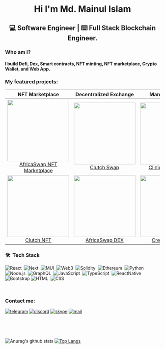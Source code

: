 <h1 align="center"> Hi I'm Md. Mainul Islam </h1>

<h2 align="center">  💻 Software Engineer | ⌨️ Full Stack Blockchain Engineer. </h2>

### Who am I?

#### I build Defi, Dex, Smart contracts, NFT minting, NFT marketplace, Crypto Wallet, and Web App.

### My featured projects:
<!-- https://nft-africaswap.web.app/#/ -->
| NFT Marketplace | Decentralized Exchange | Management App | Web App |
:---:|:---:| :---:| :---:|
<img src="https://user-images.githubusercontent.com/53335400/226511804-8889560e-7100-4984-a0cd-8c309b63dfb2.png" width="200"/><br/><a href=""> AfricaSwap NFT Marketplace </a> | <img src="https://user-images.githubusercontent.com/53335400/226514150-43e6501f-cd0c-4100-a75f-3c85d8719491.png" width="200"/><br/><a href="https://app.clutchwallet.xyz/swap">Clutch Swap</a> | <img src="https://user-images.githubusercontent.com/53335400/226517472-8218ecfd-6a8e-4650-8b8f-3c9092f2e099.png" width="200"/><br/><a href="https://doctors-portal-mern-stack.web.app/"> Clinic Management <a/> | <img src="https://user-images.githubusercontent.com/53335400/226518464-b1599ad9-1723-4719-8e56-8af199a8056f.png" width="200"/><br/><a href="">Data Visualize App</a>
<img src="https://user-images.githubusercontent.com/53335400/226514840-88e6ab18-8919-404a-8e9c-099e54390c81.png" width="200"/><br/><a href="https://app.clutchwallet.xyz/projects"> Clutch NFT </a> | <img src="https://user-images.githubusercontent.com/53335400/226515265-c1f0836e-463b-4feb-8503-d3b37ddc2f61.png" width="200"/><br/><a href="https://africaswap.org/"> AfricaSwap DEX </a> | <img src="https://user-images.githubusercontent.com/53335400/226517446-92c74143-aa08-410d-82e8-a6f840caeaef.png" width="200"/><br/><a href="https://creative-agency-mern-stack.web.app/">Creative Agency<a/> | <img src="https://user-images.githubusercontent.com/53335400/226518671-63567762-8a9f-43a4-afe6-b2faf395efd8.png" width="200"/><br/><a href="https://nifty-visvesvaraya-e8d8ba.netlify.app/">E-commerce</a>

<!-- | ✨ Bangladesh  -->
 
<!-- - 🔭 I’m currently working on --- Tempus.Capital as Technical Team Lead(Web, Mobile, Blockchain, Web3, NFT).
- 💻 I'm a Full-stack Developer 3 years of experience specializing in ReactJS, React-Native, Node.js & Blockchain(Solidity,Pact).
- ❤️ I love to code, am interest to learn new things related to Software Engineering, Cloud computing, Blockchain.
- 🔌 My GOAL: work as a professional Software Engineer in a vibrant Tech company.
- 📚 Learning software engineering, self driven, hard working and friendly.😃
- 💬 Ask me about --- Anything
- 📫 How to reach me: --- mainulislamfaruqi@gmail.com
- 🌷 Enjoying coding lifestyle and learning new things related to frontend, backend, software engineering, Blockchain what keeps me alive and kicking. -->

### 🛠 &nbsp;Tech Stack
![React](https://img.shields.io/badge/-React-05122A?style=flat&logo=react)&nbsp;
![Next](https://img.shields.io/badge/-Next-05122A?style=flat&logo=next.js)&nbsp;
![MUI](https://img.shields.io/badge/-MUI-05122A?style=flat&logo=MUI)&nbsp;
![Web3](https://img.shields.io/badge/-Web3-05122A?style=flat&logo=web3.js)&nbsp;
![Solidity](https://img.shields.io/badge/-Solidity-05122A?style=flat&logo=solidity)&nbsp;
![Ethereum](https://img.shields.io/badge/-Ethereum-05122A?style=flat&logo=ethereum)&nbsp;
![Python](https://img.shields.io/badge/-Python-05122A?style=flat&logo=python)&nbsp;
![Node.js](https://img.shields.io/badge/-Node.js-05122A?style=flat&logo=node.js)&nbsp;
![GraphQL](https://img.shields.io/badge/-GraphQL-05122A?style=flat&logo=graphql)&nbsp;
![JavaScript](https://img.shields.io/badge/-JavaScript-05122A?style=flat&logo=javascript)&nbsp;
![TypeScript](https://img.shields.io/badge/-TypeScript-05122A?style=flat&logo=typescript)&nbsp;
![ReactNative](https://img.shields.io/badge/-React_Native-05122A?style=flat&logo=react)&nbsp;
![Bootstrap](https://img.shields.io/badge/-Bootstrap-05122A?style=flat&logo=bootstrap&logoColor=563D7C)
![HTML](https://img.shields.io/badge/-HTML-05122A?style=flat&logo=HTML5)&nbsp;
![CSS](https://img.shields.io/badge/-CSS-05122A?style=flat&logo=CSS3&logoColor=1572B6)&nbsp;
<!-- ![Java](https://img.shields.io/badge/-Java-05122A?style=flat&logo=Java&logoColor=FFA518)&nbsp; -->
<!-- ![C](https://img.shields.io/badge/-C-05122A?style=flat&logo=C&logoColor=A8B9CC)&nbsp;
![C++](https://img.shields.io/badge/-C++-05122A?style=flat&logo=C%2B%2B&logoColor=00599C)&nbsp;
![Git](https://img.shields.io/badge/-Git-05122A?style=flat&logo=git)&nbsp;
![GitHub](https://img.shields.io/badge/-GitHub-05122A?style=flat&logo=github)&nbsp; -->
<br />

<!-- ### Connect with me:

[<img align="left" alt="codeSTACKr.com" width="22px" src="https://raw.githubusercontent.com/iconic/open-iconic/master/svg/globe.svg" />](https://mainul.netlify.app/)
[<img align="left" alt="codeSTACKr | YouTube" width="22px" src="https://cdn.jsdelivr.net/npm/simple-icons@v3/icons/youtube.svg" />](https://www.youtube.com/channel/UCXPMuLeo9gMn6ED1NoixC5A?view_as=subscriber)
[<img align="left" alt="codeSTACKr | Twitter" width="22px" src="https://cdn.jsdelivr.net/npm/simple-icons@3/icons/facebook.svg" />](https://www.facebook.com/mainul.mif)
[<img align="left" alt="codeSTACKr | LinkedIn" width="22px" src="https://cdn.jsdelivr.net/npm/simple-icons@v3/icons/linkedin.svg" />](https://www.linkedin.com/in/md-mainul-islam-faruqi/)
[<img align="left" alt="codeSTACKr | Instagram" width="22px" src="https://cdn.jsdelivr.net/npm/simple-icons@v3/icons/instagram.svg" />](https://www.instagram.com/mainul_islam_faruqi/)

<br /> -->

### Contact me:

[![telegram](https://user-images.githubusercontent.com/23559697/168880880-31e2979b-c077-4dbb-9c89-40e39e657080.png)](https://t.me/msfaruqi)
[![discord](https://user-images.githubusercontent.com/23559697/168879714-bf64acf3-48c9-4c8c-8507-fbbb7bf07481.png)](https://discordapp.com/users/943535226125185054)
[![skype](https://user-images.githubusercontent.com/23559697/168881725-6f9ddf34-7dfa-4820-9ae9-863353928596.png)](https://join.skype.com/invite/VqlEEwXOruy6)
[![mail](https://user-images.githubusercontent.com/23559697/168882584-d8a64bc4-6194-4e6c-b792-46e68a5e25c2.png)](mailto:mainulislamfaruqi@gmail.com)



<!-- ### Languages and Tools: -->

<!-- <img align="left" alt="Visual Studio Code" width="26px" src="https://raw.githubusercontent.com/github/explore/80688e429a7d4ef2fca1e82350fe8e3517d3494d/topics/visual-studio-code/visual-studio-code.png" />
<img align="left" alt="HTML5" width="26px" src="https://raw.githubusercontent.com/github/explore/80688e429a7d4ef2fca1e82350fe8e3517d3494d/topics/html/html.png" />
<img align="left" alt="CSS3" width="26px" src="https://raw.githubusercontent.com/github/explore/80688e429a7d4ef2fca1e82350fe8e3517d3494d/topics/css/css.png" />
<img align="left" alt="Sass" width="26px" src="https://raw.githubusercontent.com/github/explore/80688e429a7d4ef2fca1e82350fe8e3517d3494d/topics/sass/sass.png" />
<img align="left" alt="JavaScript" width="" src="https://camo.githubusercontent.com/6e8ce928be6e5866e27140eb0bb25479b52137d75ee0196e7b67c91038a9abc3/68747470733a2f2f696d672e736869656c64732e696f2f62616467652f2d4a6176615363726970742d3035313232413f7374796c653d666c6174266c6f676f3d6a617661736372697074" />
<img align="left" alt="JavaScript" width="26px" src="https://raw.githubusercontent.com/github/explore/80688e429a7d4ef2fca1e82350fe8e3517d3494d/topics/typescript/typescript.png" />
<img align="left" alt="Deno" width="40px" src="https://camo.githubusercontent.com/b68ee2443882c03a011ea49e1b6bcbe7bd994e1da6a980291557a3fd89348322/68747470733a2f2f63646e2e69636f6e73636f75742e636f6d2f69636f6e2f667265652f706e672d36342f707974686f6e2d322d3232363035312e706e67" />
<img align="left" alt="Solidity" width="" color="#363636" src="https://camo.githubusercontent.com/c40b940829c7feb5aa93b98150dede2d99b5461d7dfb277aeef2c17daa71833c/68747470733a2f2f696d672e736869656c64732e696f2f62616467652f2d536f6c69646974792d3035313232413f7374796c653d666c6174266c6f676f3d736f6c6964697479" />

<img align="left" alt="Ethereum" width="" src="https://camo.githubusercontent.com/82f8adc306f904af262026a041deca556d18f4d723778e313d8bd98b716e854a/68747470733a2f2f696d672e736869656c64732e696f2f62616467652f2d457468657265756d2d3035313232413f7374796c653d666c6174266c6f676f3d657468657265756d" />

<img align="left" alt="React" width="" src="https://camo.githubusercontent.com/0dbdbda9b41b77beb88c3a54e5da74ae7632c0683b09536f78bcc146258be5fe/68747470733a2f2f696d672e736869656c64732e696f2f62616467652f2d52656163742d3035313232413f7374796c653d666c6174266c6f676f3d7265616374" />

<img align="left" alt="Django" width="35px" color="#092E20" src="https://cdn.jsdelivr.net/npm/simple-icons@v5/icons/django.svg" />
<img align="left" alt="Node.js" width="" src="https://camo.githubusercontent.com/441ef92f4ca6ed08f5179c92de1db983e255289755d138acddb23c503f54fc9c/68747470733a2f2f696d672e736869656c64732e696f2f62616467652f2d4e6f64652e6a732d3035313232413f7374796c653d666c6174266c6f676f3d6e6f64652e6a73" />
<img align="left" alt="Express.js" width="35px" color="#000000" src="https://cdn.jsdelivr.net/npm/simple-icons@v5/icons/express.svg" /> -->

<!-- <img align="left" alt="Gatsby" width="26px" src="https://raw.githubusercontent.com/github/explore/e94815998e4e0713912fed477a1f346ec04c3da2/topics/gatsby/gatsby.png" /> -->
<!-- <img align="left" alt="GraphQL" width="26px" src="https://raw.githubusercontent.com/github/explore/80688e429a7d4ef2fca1e82350fe8e3517d3494d/topics/graphql/graphql.png" />

<img align="left" alt="SQL" width="26px" src="https://raw.githubusercontent.com/github/explore/80688e429a7d4ef2fca1e82350fe8e3517d3494d/topics/sql/sql.png" />
<img align="left" alt="MySQL" width="40px" src="https://camo.githubusercontent.com/c59003eacd06654b84692765cc070b03f6a33b86fe8e3f2c21deecbc5e0b95f7/68747470733a2f2f63646e2e69636f6e73636f75742e636f6d2f69636f6e2f667265652f706e672d36342f6d7973716c2d31382d313137343933382e706e67" />
<img align="left" alt="MongoDB" width="40px" color="#47A248" style="color:#47A248" src="https://cdn.jsdelivr.net/npm/simple-icons@v5/icons/mongodb.svg" />

<img align="left" alt="Git" width="26px" src="https://raw.githubusercontent.com/github/explore/80688e429a7d4ef2fca1e82350fe8e3517d3494d/topics/git/git.png" /> -->

<br/> <br/> <br/>

![Anurag's github stats](https://github-readme-stats.vercel.app/api?username=CrazyPythonLover1&show_icons=true&theme=radical)
[![Top Langs](https://github-readme-stats.vercel.app/api/top-langs/?username=CrazyPythonLover1&langs_count=14&hide=php,html,java,objective-c,shell,powershell,ruby,starlark&layout=compact&theme=radical)](https://github.com/anuraghazra/github-readme-stats)
<br/> <br/>
<!-- ![Profile views](https://gpvc.arturio.dev/CrazyPythonLover1)   -->



<!-- 
### Who am I?

#### I build Defi, Dex, Smart contracts, NFT minting, staking, NFT marketplace, NFT Game Development and Cross swap & Bridge -->

<!-- ### My featured projects:

| ERC20 Token Generator | Crypto Trading Platform | Decentralized Exchange | NFT Website |
:---:|:---:| :---:| :---:|
<img src="https://user-images.githubusercontent.com/23559697/168871987-662ebf15-d150-4432-a8df-46a12b53e2ba.png" width="200"/><br/><a href="https://top1st.github.io/erc20-generator/">ERC20 Generator</a> | <img src="https://user-images.githubusercontent.com/23559697/168872077-014fad28-5522-471e-90b3-c4cc62281297.png" width="200"/><br/><a href="https://bitubu.com/en/trading/btcusdt">Bitubu</a> | <img src="https://user-images.githubusercontent.com/23559697/168872115-143ce7dc-f97d-40df-9494-75acbb89530e.png" width="200"/><br/><a href="https://pxswap.io/swap">Pxswap<a/> | <img src="https://user-images.githubusercontent.com/23559697/168872476-e266d61e-48b8-4df6-95fb-903b2e6a2f63.png" width="200"/><br/><a href="https://dopeheads.com/">Dopehead</a>
<img src="https://user-images.githubusercontent.com/23559697/168874696-fe4525ea-2dc0-42b3-ab48-6da2d68f050b.png" width="200"/><br/><a href="https://top1st.github.io/bep20-generator/create-token/">BEP20 Generator</a> | <img src="https://user-images.githubusercontent.com/23559697/168874975-57bb3804-32d3-4e3e-9ce1-7bf680d53c25.png" width="200"/><br/><a href="https://oboltrade.com/">Oboltrade</a> | <img src="https://user-images.githubusercontent.com/23559697/168875390-d237211d-6f75-40c6-9050-197f523d8e9f.png" width="200"/><br/><a href="https://demo.silverlineswap.org/">Silverline<a/> | <img src="https://user-images.githubusercontent.com/23559697/168876320-90ac3234-b3e1-43d8-b72c-c59c5f179b61.png" width="200"/><br/><a href="https://www.fatoshi.community/home">Fatoshi</a> -->

<!-- ### 🛠 &nbsp;Tech Stack
![Solidity](https://img.shields.io/badge/-Solidity-05122A?style=flat&logo=solidity)&nbsp;
![Ethereum](https://img.shields.io/badge/-Ethereum-05122A?style=flat&logo=ethereum)&nbsp;
![ReactNative](https://img.shields.io/badge/-React_Native-05122A?style=flat&logo=react)&nbsp;
![Python](https://img.shields.io/badge/-Python-05122A?style=flat&logo=python)&nbsp;
![React](https://img.shields.io/badge/-React-05122A?style=flat&logo=react)&nbsp;
![Node.js](https://img.shields.io/badge/-Node.js-05122A?style=flat&logo=node.js)&nbsp;
![JavaScript](https://img.shields.io/badge/-JavaScript-05122A?style=flat&logo=javascript)&nbsp;
![Bootstrap](https://img.shields.io/badge/-Bootstrap-05122A?style=flat&logo=bootstrap&logoColor=563D7C)
![HTML](https://img.shields.io/badge/-HTML-05122A?style=flat&logo=HTML5)&nbsp;
![CSS](https://img.shields.io/badge/-CSS-05122A?style=flat&logo=CSS3&logoColor=1572B6)&nbsp;
![Java](https://img.shields.io/badge/-Java-05122A?style=flat&logo=Java&logoColor=FFA518)&nbsp;
![C](https://img.shields.io/badge/-C-05122A?style=flat&logo=C&logoColor=A8B9CC)&nbsp;
![C++](https://img.shields.io/badge/-C++-05122A?style=flat&logo=C%2B%2B&logoColor=00599C)&nbsp;
![Git](https://img.shields.io/badge/-Git-05122A?style=flat&logo=git)&nbsp;
![GitHub](https://img.shields.io/badge/-GitHub-05122A?style=flat&logo=github)&nbsp;
<br /> -->

<!----[Anurag's github stats](https://github-readme-stats.vercel.app/api?username=top1st&show_icons=true&theme=radical)-->
 
<!--  ![Anurag's github stats](https://github-readme-stats.vercel.app/api?username=top1st&show_icons=true&theme=radical) 
 ![Anurag's github stats](https://github-readme-stats.vercel.app/api/top-langs/?username=top1st&show_icons=true&theme=radical&langs_count=14&layout=compact&hide=html,php,css,javascript)  -->
<!--  <br/> <br/>
  ![Profile views](https://gpvc.arturio.dev/top1st)   -->

<!-- ### Contact me:

[![telegram](https://user-images.githubusercontent.com/23559697/168880880-31e2979b-c077-4dbb-9c89-40e39e657080.png)](https://t.me/NFTisFun)
[![discord](https://user-images.githubusercontent.com/23559697/168879714-bf64acf3-48c9-4c8c-8507-fbbb7bf07481.png)](https://discordapp.com/users/450483984112025610)
[![skype](https://user-images.githubusercontent.com/23559697/168881725-6f9ddf34-7dfa-4820-9ae9-863353928596.png)](https://join.skype.com/invite/QBkK3WP02jTh)
[![mail](https://user-images.githubusercontent.com/23559697/168882584-d8a64bc4-6194-4e6c-b792-46e68a5e25c2.png)](mailto:top1st102@gmail.com)

 -->
